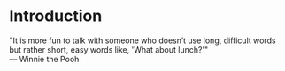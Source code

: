 # Introduction

"It is more fun to talk with someone who doesn’t use long, difficult words but rather short, easy words like, 'What about lunch?'"  
&mdash; Winnie the Pooh